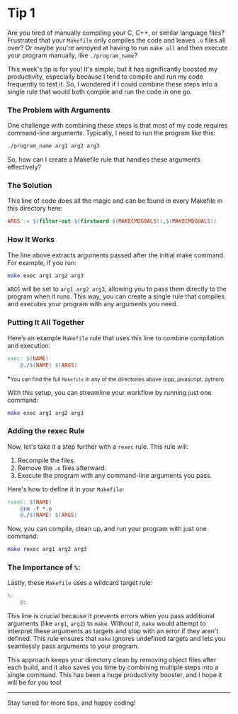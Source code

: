 # Tip 1

Are you tired of manually compiling your C, C++, or similar language files? Frustrated that your `Makefile` only compiles the code and leaves `.o` files all over? Or maybe you're annoyed at having to run `make all` and then execute your program manually, like `./program_name`? 

This week's tip is for you! It's simple, but it has significantly boosted my productivity, especially because I tend to compile and run my code frequently to test it. So, I wondered if I could combine these steps into a single rule that would both compile and run the code in one go.

### The Problem with Arguments

One challenge with combining these steps is that most of my code requires command-line arguments. Typically, I need to run the program like this:

```bash
./program_name arg1 arg2 arg3

```

So, how can I create a Makefile rule that handles these arguments effectively?

### The Solution
This line of code does all the magic and can be found in every Makefile in this directory here:

```Makefile
ARGS := $(filter-out $(firstword $(MAKECMDGOALS)),$(MAKECMDGOALS))
```

### How It Works
The line above extracts arguments passed after the initial make command. For example, if you run:

```bash
make exec arg1 arg2 arg3
```

`ARGS` will be set to `arg1 arg2 arg3`, allowing you to pass them directly to the program when it runs. This way, you can create a single rule that compiles and executes your program with any arguments you need.

### Putting It All Together

Here’s an example `Makefile` rule that uses this line to combine compilation and execution:

```Makefile
exec: $(NAME)
	@./$(NAME) $(ARGS)
```

*<span style="font-size: 12px;">You can find the full `Makefile` in any of the directories above (cpp, javascript, python)</span>


With this setup, you can streamline your workflow by running just one command:

```bash
make exec arg1 arg2 arg3
```

### Adding the rexec Rule
Now, let's take it a step further with a `rexec` rule. This rule will:
1. Recompile the files.
2. Remove the `.o` files afterward.
3. Execute the program with any command-line arguments you pass.

Here's how to define it in your `Makefile`:

```Makefile
rexec: $(NAME)
	@rm -f *.o
	@./$(NAME) $(ARGS)
```

Now, you can compile, clean up, and run your program with just one command:

```bash
make rexec arg1 arg2 arg3
```

### The Importance of `%`:
Lastly, these `Makefile` uses a wildcard target rule:
```Makefile
%:
	@:
```

This line is crucial because it prevents errors when you pass additional arguments (like `arg1`, `arg2`) to `make`. Without it, `make` would attempt to interpret these arguments as targets and stop with an error if they aren't defined. This rule ensures that `make` ignores undefined targets and lets you seamlessly pass arguments to your program.


This approach keeps your directory clean by removing object files after each build, and it also saves you time by combining multiple steps into a single command. This has been a huge productivity booster, and I hope it will be for you too!

---

Stay tuned for more tips, and happy coding!
